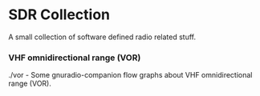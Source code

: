 # SDR Collection

A small collection of software defined radio related stuff.

### VHF omnidirectional range (VOR)
./vor - Some gnuradio-companion flow graphs about VHF omnidirectional range (VOR).

